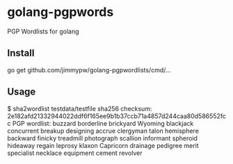 # golang-pgpwords

PGP Wordlists for golang

## Install

go get github.com/jimmypw/golang-pgpwordlists/cmd/...

## Usage

$ sha2wordlist testdata/testfile
sha256 checksum: 2e182afd21332944022ddf6f165ee9b1b37ccb71a4857d244caa80d586552fcc
PGP wordlist: buzzard borderline brickyard Wyoming blackjack concurrent breakup designing accrue clergyman talon hemisphere backward finicky treadmill photograph scallion informant spheroid hideaway regain leprosy klaxon Capricorn drainage pedigree merit specialist necklace equipment cement revolver